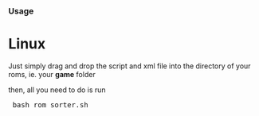 ### Usage

# Linux
Just simply drag and drop the script and xml file into the directory of your roms, ie. your **game** folder

then, all you need to do is run

<pre lang="bash"> bash rom_sorter.sh </pre>
